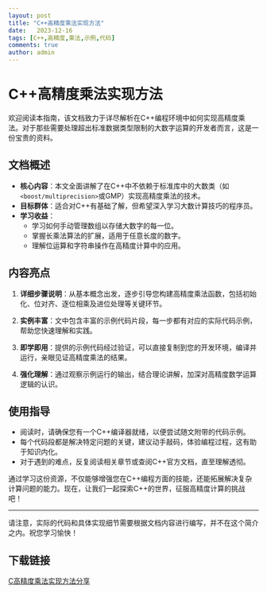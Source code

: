 ```yaml
---
layout: post
title: "C++高精度乘法实现方法"
date:   2023-12-16
tags: [C++,高精度,乘法,示例,代码]
comments: true
author: admin
---
```

# C++高精度乘法实现方法

欢迎阅读本指南，该文档致力于详尽解析在C++编程环境中如何实现高精度乘法。对于那些需要处理超出标准数据类型限制的大数字运算的开发者而言，这是一份宝贵的资料。

## 文档概述

- **核心内容**：本文全面讲解了在C++中不依赖于标准库中的大数类（如`<boost/multiprecision>`或GMP）实现高精度乘法的技术。
- **目标群体**：适合对C++有基础了解，但希望深入学习大数计算技巧的程序员。
- **学习收益**：
  - 学习如何手动管理数组以存储大数字的每一位。
  - 掌握长乘法算法的扩展，适用于任意长度的数字。
  - 理解位运算和字符串操作在高精度计算中的应用。
  
## 内容亮点

1. **详细步骤说明**：从基本概念出发，逐步引导您构建高精度乘法函数，包括初始化、位对齐、逐位相乘及进位处理等关键环节。
   
2. **实例丰富**：文中包含丰富的示例代码片段，每一步都有对应的实际代码示例，帮助您快速理解和实践。

3. **即学即用**：提供的示例代码经过验证，可以直接复制到您的开发环境，编译并运行，亲眼见证高精度乘法的结果。

4. **强化理解**：通过观察示例运行的输出，结合理论讲解，加深对高精度数学运算逻辑的认识。

## 使用指导

- 阅读时，请确保您有一个C++编译器就绪，以便尝试随文附带的代码示例。
- 每个代码段都是解决特定问题的关键，建议动手敲码，体验编程过程，这有助于知识内化。
- 对于遇到的难点，反复阅读相关章节或查阅C++官方文档，直至理解透彻。

通过学习这份资源，不仅能够增强您在C++编程方面的技能，还能拓展解决复杂计算问题的能力。现在，让我们一起探索C++的世界，征服高精度计算的挑战吧！

---

请注意，实际的代码和具体实现细节需要根据文档内容进行编写，并不在这个简介之内。祝您学习愉快！

## 下载链接

[C高精度乘法实现方法分享](https://pan.quark.cn/s/f36c884638b5)